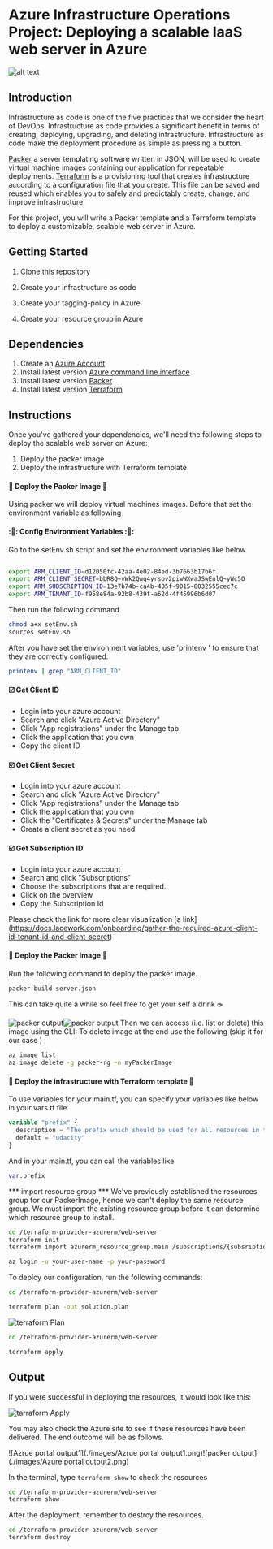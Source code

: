 
# Azure Infrastructure Operations Project: Deploying a scalable IaaS web server in Azure

![alt text](diagram/Architectur-Diagram.png)

## Introduction
Infrastructure as code is one of the five practices that we consider the heart of DevOps. Infrastructure as code provides a significant
benefit in terms of creating, deploying, upgrading, and deleting infrastructure. Infrastructure as code make the deployment procedure as simple
as pressing a button.

[Packer]( https://www.packer.io/docs_) a server templating software written in JSON, will be used to create virtual machine images containing our application for repeatable deployments.
[Terraform](https://www.terraform.io/) is a provisioning tool that creates infrastructure according to a configuration file that you create.
This file can be saved and reused which enables you to safely and predictably create, change, and improve infrastructure.

For this project, you will write a Packer template and a Terraform template to deploy a customizable, scalable web server in Azure.

## Getting Started
1. Clone this repository

2. Create your infrastructure as code

3. Create your tagging-policy in Azure

4. Create your resource group in Azure

## Dependencies
1. Create an [Azure Account](https://portal.azure.com)
2. Install  latest version  [Azure command line interface](https://docs.microsoft.com/en-us/cli/azure/install-azure-cli?view=azure-cli-latest)
3. Install  latest version [Packer](https://www.packer.io/downloads)
4. Install latest version [Terraform](https://www.terraform.io/downloads.html)

## Instructions
Once you've gathered your dependencies, we'll need the following steps to deploy the scalable web server on Azure:
1. Deploy the packer image
2. Deploy the infrastructure with Terraform template

#### :red_circle:  Deploy the Packer Image :red_circle:
Using packer we will deploy  virtual machines images. Before that set the environment variable as following
#### ::pencil::  Config Environment Variables ::pencil::

Go to the setEnv.sh script and set the environment variables like below.

```bash

export ARM_CLIENT_ID=d12050fc-42aa-4e02-84ed-3b7663b17b6f
export ARM_CLIENT_SECRET=bbR8Q~vWk2Qwg4yrsov2piwWXwaJSwEnlQ~yWc5O
export ARM_SUBSCRIPTION_ID=13e7b74b-ca4b-405f-9015-8032555cec7c
export ARM_TENANT_ID=f958e84a-92b8-439f-a62d-4f45996b6d07
```
Then run the following command
```bash
chmod a+x setEnv.sh
sources setEnv.sh
```
After you have set the environment variables, use 'printenv ' to ensure that they are correctly configured.
```bash
printenv | grep "ARM_CLIENT_ID"
```

#### :ballot_box_with_check: Get Client ID

* Login into your azure account
* Search and click "Azure Active Directory"
* Click "App registrations" under the Manage tab
* Click the application that you own
* Copy the client ID


#### :ballot_box_with_check: Get Client Secret

* Login into your azure account
* Search and click "Azure Active Directory"
* Click "App registrations" under the Manage tab
* Click the application that you own
* Click the "Certificates & Secrets" under the Manage tab
* Create a client secret as you need.

#### :ballot_box_with_check: Get Subscription ID

* Login into your azure account
* Search and click "Subscriptions"
* Choose the subscriptions that are required.
* Click on the overview
* Copy the Subscription Id

Please check the link for more clear visualization [a link] (https://docs.lacework.com/onboarding/gather-the-required-azure-client-id-tenant-id-and-client-secret)

#### :red_circle:  Deploy the Packer Image :red_circle:  

Run the following command to deploy the packer image.

```bash
packer build server.json
```
This can take quite a while so feel free to get your self a drink :coffee:

![packer output](./images/packerBuild1.png)![packer output](./images/packerBuild2.png)
Then we can access (i.e. list or delete) this image using the CLI:
To delete image at the end use the following (skip it for our case )
```bash
az image list
az image delete -g packer-rg -n myPackerImage
```

#### :red_circle: Deploy the infrastructure with Terraform template :red_circle:
To use variables for your main.tf, you can specify your variables like below in your vars.tf file.

```tf
variable "prefix" {
  description = "The prefix which should be used for all resources in this example"
  default = "udacity"
}

```

And in your main.tf, you can call the variables like

```tf
var.prefix
```
*** import resource group ***
We've previously established the resources group for our PackerImage, hence we can't deploy the same resource group.
We must import the existing resource group before it can determine which resource group to install.
```bash
cd /terraform-provider-azurerm/web-server
terraform init
terraform import azurerm_resource_group.main /subscriptions/{subsriptionId}/resourceGroups/{resourceGroupName}
```
```bash
az login -u your-user-name -p your-password
```
To deploy our configuration, run the following commands:
```bash
cd /terraform-provider-azurerm/web-server

terraform plan -out solution.plan
```
![terraform Plan](./images/terraformPlan.png)

```bash
cd /terraform-provider-azurerm/web-server

terraform apply
```
## Output
If you were successful in deploying the resources, it would look like this:

![tarraform Apply ](./images/tarraformApply.png)

You may also check the Azure site to see if these resources have been delivered. The end outcome will be as follows.

![Azrue portal output1](./images/Azrue portal output1.png)![packer output](./images/Azure portal outout2.png)

In the terminal, type `terraform show` to check the resources

```bash
cd /terraform-provider-azurerm/web-server
terraform show
```

After the deployment, remember to destroy the resources.

``` bash
cd /terraform-provider-azurerm/web-server
terraform destroy
```
